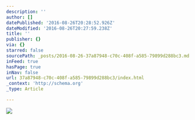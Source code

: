 ```yaml
---
description: ''
author: []
datePublished: '2016-08-26T20:28:52.926Z'
dateModified: '2016-08-26T20:27:59.238Z'
title: ''
publisher: {}
via: {}
starred: false
sourcePath: _posts/2016-08-26-37a87948-c70c-408f-a585-79899d288bc3.md
inFeed: true
hasPage: true
inNav: false
url: 37a87948-c70c-408f-a585-79899d288bc3/index.html
_context: 'http://schema.org'
_type: Article

---
```

![](https://the-grid-user-content.s3-us-west-2.amazonaws.com/b21fce3e-ef46-450a-bbe1-8543faa27f2b.png)